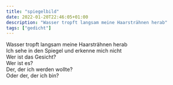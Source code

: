 ```yaml
---
title: "spiegelbild"
date: 2022-01-20T22:46:05+01:00
description: "Wasser tropft langsam meine Haarsträhnen herab"
tags: ["gedicht"]
---
```


Wasser tropft langsam meine Haarsträhnen herab\
Ich sehe in den Spiegel und erkenne mich nicht\
Wer ist das Gesicht?\
Wer ist es?\
Der, der ich werden wollte?\
Oder der, der ich bin?

